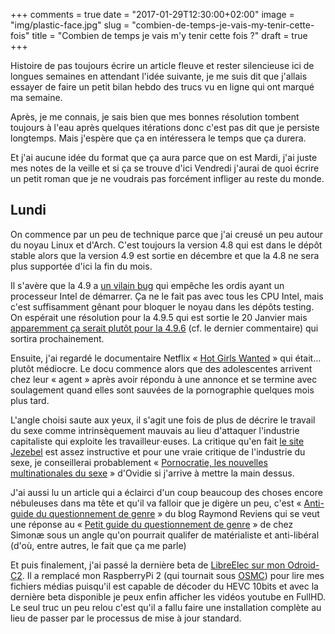 +++
comments = true
date = "2017-01-29T12:30:00+02:00"
image = "img/plastic-face.jpg"
slug = "combien-de-temps-je-vais-my-tenir-cette-fois"
title = "Combien de temps je vais m'y tenir cette fois ?"
draft = true
+++

Histoire de pas toujours écrire un article fleuve et rester silencieuse ici de longues semaines en attendant l'idée suivante, je me suis dit que j'allais essayer de faire un petit bilan hebdo des trucs vu en ligne qui ont marqué ma semaine.

Après, je me connais, je sais bien que mes bonnes résolution tombent toujours à l'eau après quelques itérations donc c'est pas dit que je persiste longtemps. Mais j'espère que ça en intéressera le temps que ça durera.

Et j'ai aucune idée du format que ça aura parce que on est Mardi, j'ai juste mes notes de la veille et si ça se trouve d'ici Vendredi j'aurai de quoi écrire un petit roman que je ne voudrais pas forcément infliger au reste du monde.

## Lundi

On commence par un peu de technique parce que j'ai creusé un peu autour du noyau Linux et d'Arch. C'est toujours la version 4.8 qui est dans le dépôt stable alors que la version 4.9 est sortie en décembre et que la 4.8 ne sera plus supportée d'ici la fin du mois.

Il s'avère que la 4.9 a [un vilain bug][kernelbug] qui empêche les ordis ayant un processeur Intel de démarrer. Ça ne le fait pas avec tous les CPU Intel, mais c'est suffisamment gênant pour bloquer le noyau dans les dépôts testing. On espérait une résolution pour la 4.9.5 qui est sortie le 20 Janvier mais [apparemment ça serait plutôt pour la 4.9.6][kernelresolution] (cf. le dernier commentaire) qui sortira prochainement.

[kernelbug]: https://bugzilla.kernel.org/show_bug.cgi?id=192111
[kernelresolution]: https://bugs.archlinux.org/task/52246#comment154786

Ensuite, j'ai regardé le documentaire Netflix « [Hot Girls Wanted][hotgirlstrailer] » qui était… plutôt médiocre. Le docu commence alors que des adolescentes arrivent chez leur « agent » après avoir répondu à une annonce et se termine avec soulagement quand elles sont sauvées de la pornographie quelques mois plus tard.

L'angle choisi saute aux yeux, il s'agit une fois de plus de décrire le travail du sexe comme intrinsèquement mauvais au lieu d'attaquer l'industrie capitaliste qui exploite les travailleur⋅euses. La critique qu'en fait [le site Jezebel][hotgirlsjezebel] est assez instructive et pour une vraie critique de l'industrie du sexe, je conseillerai probablement « [Pornocratie, les nouvelles multinationales du sexe][pornocratie] » d'Ovidie si j'arrive à mettre la main dessus.

[hotgirlstrailer]: https://www.youtube.com/watch?v=qTkEIGsNXu4
[hotgirlsjezebel]: http://jezebel.com/in-hot-girls-wanted-porn-isnt-ruining-women-exploitat-1709109263
[pornocratie]: http://www.canalplus.fr/infos-documentaires/pornocratie/cid1429571-figure-du-x-engage-feministe-qui-est-la-realisatrice-ovidie.html

J'ai aussi lu un article qui a éclairci d'un coup beaucoup des choses encore nébuleuses dans ma tête et qu'il va falloir que je digère un peu, c'est « [Anti-guide du questionnement de genre][antiguide] » du blog Raymond Reviens qui se veut une réponse au « [Petit guide du questionnement de genre][petitguide] » de chez Simonæ sous un angle qu'on pourrait qualifer de matérialiste et anti-libéral (d'où, entre autres, le fait que ça me parle)

[antiguide]: https://raymondreviens.wordpress.com/2017/01/17/anti-guide-du-questionnement-de-genre/
[petitguide]: http://simonae.fr/militantisme/thematiques-queer/petit-guide-questionnement-genre/

Et puis finalement, j'ai passé la dernière beta de [LibreElec sur mon Odroid-C2][libreelecc2]. Il a remplacé mon RaspberryPi 2 (qui tournait sous [OSMC][osmc]) pour lire mes fichiers médias puisqu'il est capable de décoder du HEVC 10bits et avec la dernière beta disponible je peux enfin afficher les vidéos youtube en FullHD. Le seul truc un peu relou c'est qu'il a fallu faire une installation complète au lieu de passer par le processus de mise à jour standard.

[libreelecc2]: http://forum.odroid.com/viewtopic.php?f=144&t=24753&sid=b91cb0c1223b33b08e91735f172a1f61
[osmc]: https://osmc.tv/
